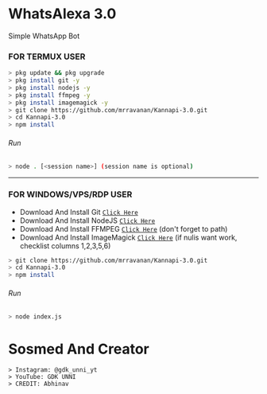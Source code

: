 # WhatsAlexa 3.0
Simple WhatsApp Bot

### FOR TERMUX USER
```bash
> pkg update && pkg upgrade
> pkg install git -y
> pkg install nodejs -y
> pkg install ffmpeg -y
> pkg install imagemagick -y
> git clone https://github.com/mrravanan/Kannapi-3.0.git
> cd Kannapi-3.0
> npm install
```
###### Run
```bash
> node . [<session name>] (session name is optional)
```

---------

### FOR WINDOWS/VPS/RDP USER
* Download And Install Git [`Click Here`](https://git-scm.com/downloads) <br>
* Download And Install NodeJS [`Click Here`](https://nodejs.org/en/download) <br>
* Download And Install FFMPEG [`Click Here`](https://ffmpeg.org/download.html) (don't forget to path) 
* Download And Install ImageMagick [`Click Here`](https://imagemagick.org/script/download.php) (if nulis want work,  checklist columns 1,2,3,5,6) 
```bash
> git clone https://github.com/mrravanan/Kannapi-3.0.git
> cd Kannapi-3.0
> npm install
```
###### Run
```bash
> node index.js
```

# Sosmed And Creator
```thanks
> Instagram: @gdk_unni_yt
> YouTube: GDK UNNI 
> CREDIT: Abhinav
